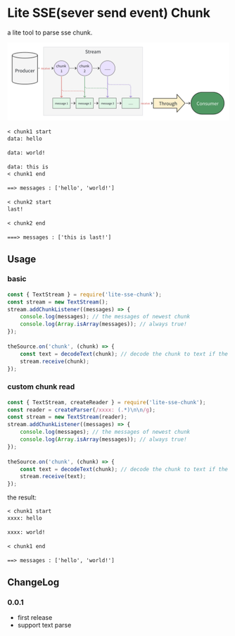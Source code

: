 # Lite SSE(sever send event) Chunk

a lite tool to parse sse chunk.

![stream profile](./stream.png)

```text
< chunk1 start
data: hello

data: world!

data: this is
< chunk1 end

==> messages : ['hello', 'world!']

< chunk2 start
last!

< chunk2 end

===> messages : ['this is last!']
```

## Usage

### basic

```javascript
const { TextStream } = require('lite-sse-chunk');
const stream = new TextStream();
stream.addChunkListener((messages) => {
    console.log(messages); // the messages of newest chunk
    console.log(Array.isArray(messages)); // always true!
});

theSource.on('chunk', (chunk) => {
    const text = decodeText(chunk); // decode the chunk to text if the chunk is binary
    stream.receive(chunk);
});
```

### custom chunk read

```javascript
const { TextStream, createReader } = require('lite-sse-chunk');
const reader = createParser(/xxxx: (.*)\n\n/g);
const stream = new TextStream(reader);
stream.addChunkListener((messages) => {
    console.log(messages); // the messages of newest chunk
    console.log(Array.isArray(messages)); // always true!
});

theSource.on('chunk', (chunk) => {
    const text = decodeText(chunk); // decode the chunk to text if the chunk is binary
    stream.receive(text);
});
```

the result:

```text
< chunk1 start
xxxx: hello

xxxx: world!

< chunk1 end

==> messages : ['hello', 'world!']
```

## ChangeLog

### 0.0.1

- first release
- support text parse
